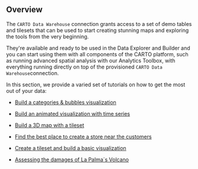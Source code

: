 ## Overview

The `CARTO Data Warehouse` connection grants access to a set of demo tables and tilesets that can be used to start creating stunning maps and exploring the tools from the very beginning. 

They're available and ready to be used in the Data Explorer and Builder and you can start using them with all components of the CARTO platform, such as running advanced spatial analysis with our Analytics Toolbox, with everything running directly on top of the provisioned `CARTO Data Warehouse`connection. 

In this section, we provide a varied set of tutorials on how to get the most out of your data:

- [Build a categories & bubbles visualization](../../tutorials/build-a-categories-and-bubbles-visualization)

- [Build an animated visualization with time series](../../tutorials/build-an-animated-visualization-with-time-series)

- [Build a 3D map with a tileset](../../tutorials/build-a-3d-map-with-a-tileset)

- [Find the best place to create a store near the customers](../../tutorials/find-the-best-place-to-create-a-store-near-the-customers)

- [Create a tileset and build a basic visualization](../../tutorials/create-a-tileset-and-build-a-basic-visualization)

- [Assessing the damages of La Palma´s Volcano](../../tutorials/assessing-the-damages-of-la-palma-volcano)




